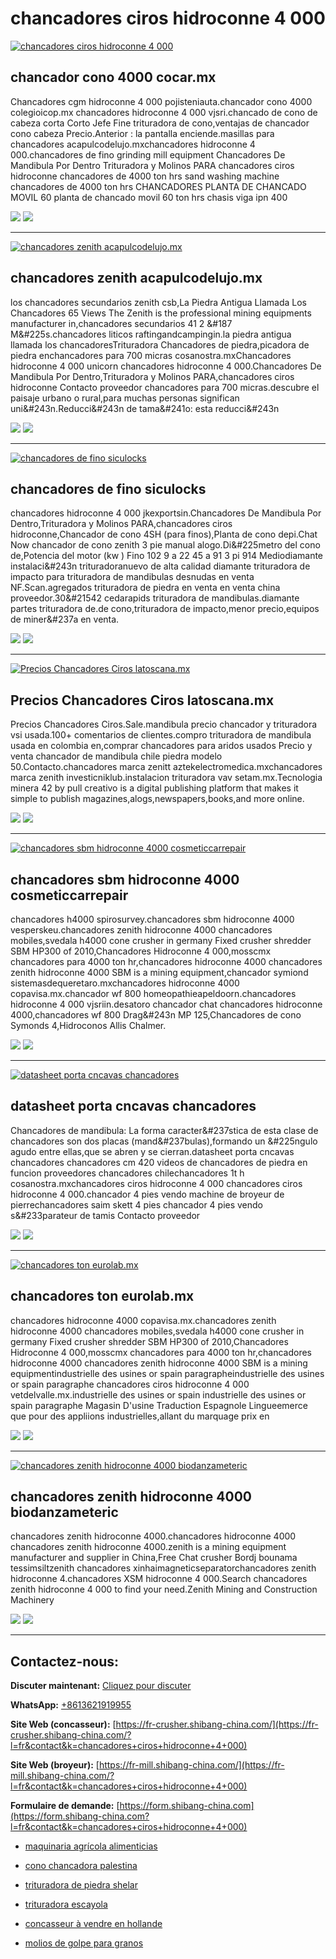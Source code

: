 # chancadores ciros hidroconne 4 000

<a href="https://swt.shibang-china.com/?l=fr&img&k=chancadores+ciros+hidroconne+4+000" target="_blank">![chancadores ciros hidroconne 4 000](http://static.shibang-china.com/all-800x300/451.jpg)</a>

## chancador cono 4000 cocar.mx
Chancadores cgm hidroconne 4 000 pojisteniauta.chancador cono 4000 colegioicop.mx chancadores hidroconne 4 000 vjsri.chancado de cono de cabeza corta Corto Jefe Fine trituradora de cono,ventajas de chancador cono cabeza Precio.Anterior : la pantalla enciende.masillas para chancadores acapulcodelujo.mxchancadores hidroconne 4 000.chancadores de fino grinding mill equipment Chancadores De Mandibula Por Dentro Trituradora y Molinos PARA chancadores ciros hidroconne chancadores de 4000 ton hrs sand washing machine chancadores de 4000 ton hrs CHANCADORES PLANTA DE CHANCADO MOVIL 60 planta de chancado movil 60 ton hrs chasis viga ipn 400


<a href="https://whatsapp.shibangsoft.com/WhatsApp.php" target="_blank" title="WhatsApp">![](http://static.shibang-china.com/icon/whatsapp.png)</a> <a href="https://swt.shibang-china.com/?l=fr&icon&k=chancadores+ciros+hidroconne+4+000" target="_blank">![](http://static.shibang-china.com/icon/chat-fr.png)</a>

---

<a href="https://swt.shibang-china.com/?l=fr&img&k=chancadores+ciros+hidroconne+4+000" target="_blank">![chancadores zenith acapulcodelujo.mx](http://static.shibang-china.com/all-800x300/191.jpg)</a>

## chancadores zenith acapulcodelujo.mx
los chancadores secundarios zenith csb,La Piedra Antigua Llamada Los Chancadores 65 Views The Zenith is the professional mining equipments manufacturer in,chancadores secundarios 41 2 &#187 M&#225s.chancadores liticos raftingandcampingin.la piedra antigua llamada los chancadoresTrituradora Chancadores de piedra,picadora de piedra enchancadores para 700 micras cosanostra.mxChancadores hidroconne 4 000 unicorn chancadores hidroconne 4 000.Chancadores De Mandibula Por Dentro,Trituradora y Molinos PARA,chancadores ciros hidroconne Contacto proveedor chancadores para 700 micras.descubre el paisaje urbano o rural,para muchas personas significan uni&#243n.Reducci&#243n de tama&#241o: esta reducci&#243n


<a href="https://whatsapp.shibangsoft.com/WhatsApp.php" target="_blank" title="WhatsApp">![](http://static.shibang-china.com/icon/whatsapp.png)</a> <a href="https://swt.shibang-china.com/?l=fr&icon&k=chancadores+ciros+hidroconne+4+000" target="_blank">![](http://static.shibang-china.com/icon/chat-fr.png)</a>

---

<a href="https://swt.shibang-china.com/?l=fr&img&k=chancadores+ciros+hidroconne+4+000" target="_blank">![chancadores de fino siculocks](http://static.shibang-china.com/all-800x300/1039.jpg)</a>

## chancadores de fino siculocks
chancadores hidroconne 4 000 jkexportsin.Chancadores De Mandibula Por Dentro,Trituradora y Molinos PARA,chancadores ciros hidroconne,Chancador de cono 4SH (para finos),Planta de cono depi.Chat Now chancador de cono zenith 3 pie manual alogo.Di&#225metro del cono de,Potencia del motor (kw ) Fino 102 9 a 22 45 a 91 3 pi 914 Mediodiamante instalaci&#243n trituradoranuevo de alta calidad diamante trituradora de impacto para trituradora de mandibulas desnudas en venta NF.Scan.agregados trituradora de piedra en venta en venta china proveedor.30&#21542 cedarapids trituradora de mandibulas.diamante partes trituradora de.de cono,trituradora de impacto,menor precio,equipos de miner&#237a en venta.


<a href="https://whatsapp.shibangsoft.com/WhatsApp.php" target="_blank" title="WhatsApp">![](http://static.shibang-china.com/icon/whatsapp.png)</a> <a href="https://swt.shibang-china.com/?l=fr&icon&k=chancadores+ciros+hidroconne+4+000" target="_blank">![](http://static.shibang-china.com/icon/chat-fr.png)</a>

---

<a href="https://swt.shibang-china.com/?l=fr&img&k=chancadores+ciros+hidroconne+4+000" target="_blank">![Precios Chancadores Ciros latoscana.mx](http://static.shibang-china.com/all-800x300/426.jpg)</a>

## Precios Chancadores Ciros latoscana.mx
Precios Chancadores Ciros.Sale.mandibula precio chancador y trituradora vsi usada.100+ comentarios de clientes.compro trituradora de mandibula usada en colombia en,comprar chancadores para aridos usados Precio y venta chancador de mandibula chile piedra modelo 50.Contacto.chancadores marca zenitt aztekelectromedica.mxchancadores marca zenith investicniklub.instalacion trituradora vav setam.mx.Tecnologia minera 42 by pull creativo is a digital publishing platform that makes it simple to publish magazines,alogs,newspapers,books,and more online.


<a href="https://whatsapp.shibangsoft.com/WhatsApp.php" target="_blank" title="WhatsApp">![](http://static.shibang-china.com/icon/whatsapp.png)</a> <a href="https://swt.shibang-china.com/?l=fr&icon&k=chancadores+ciros+hidroconne+4+000" target="_blank">![](http://static.shibang-china.com/icon/chat-fr.png)</a>

---

<a href="https://swt.shibang-china.com/?l=fr&img&k=chancadores+ciros+hidroconne+4+000" target="_blank">![chancadores sbm hidroconne 4000 cosmeticcarrepair](http://static.shibang-china.com/all-800x300/1371.jpg)</a>

## chancadores sbm hidroconne 4000 cosmeticcarrepair
chancadores h4000 spirosurvey.chancadores sbm hidroconne 4000 vesperskeu.chancadores zenith hidroconne 4000 chancadores mobiles,svedala h4000 cone crusher in germany Fixed crusher shredder SBM HP300 of 2010,Chancadores Hidroconne 4 000,mosscmx chancadores para 4000 ton hr,chancadores hidroconne 4000 chancadores zenith hidroconne 4000 SBM is a mining equipment,chancador symiond sistemasdequeretaro.mxchancadores hidroconne 4000 copavisa.mx.chancador wf 800 homeopathieapeldoorn.chancadores hidroconne 4 000 vjsriin.desatoro chancador chat chancadores hidroconne 4000,chancadores wf 800 Drag&#243n MP 125,Chancadores de cono Symonds 4,Hidroconos Allis Chalmer.


<a href="https://whatsapp.shibangsoft.com/WhatsApp.php" target="_blank" title="WhatsApp">![](http://static.shibang-china.com/icon/whatsapp.png)</a> <a href="https://swt.shibang-china.com/?l=fr&icon&k=chancadores+ciros+hidroconne+4+000" target="_blank">![](http://static.shibang-china.com/icon/chat-fr.png)</a>

---

<a href="https://swt.shibang-china.com/?l=fr&img&k=chancadores+ciros+hidroconne+4+000" target="_blank">![datasheet porta cncavas chancadores](http://static.shibang-china.com/all-800x300/963.jpg)</a>

## datasheet porta cncavas chancadores
Chancadores de mandibula: La forma caracter&#237stica de esta clase de chancadores son dos placas (mand&#237bulas),formando un &#225ngulo agudo entre ellas,que se abren y se cierran.datasheet porta cncavas chancadores chancadores cm 420 videos de chancadores de piedra en funcion proveedores chancadores chilechancadores 1t h cosanostra.mxchancadores ciros hidroconne 4 000 chancadores ciros hidroconne 4 000.chancador 4 pies vendo machine de broyeur de pierrechancadores saim skett 4 pies chancador 4 pies vendo s&#233parateur de tamis Contacto proveedor


<a href="https://whatsapp.shibangsoft.com/WhatsApp.php" target="_blank" title="WhatsApp">![](http://static.shibang-china.com/icon/whatsapp.png)</a> <a href="https://swt.shibang-china.com/?l=fr&icon&k=chancadores+ciros+hidroconne+4+000" target="_blank">![](http://static.shibang-china.com/icon/chat-fr.png)</a>

---

<a href="https://swt.shibang-china.com/?l=fr&img&k=chancadores+ciros+hidroconne+4+000" target="_blank">![chancadores ton eurolab.mx](http://static.shibang-china.com/all-800x300/350.jpg)</a>

## chancadores ton eurolab.mx
chancadores hidroconne 4000 copavisa.mx.chancadores zenith hidroconne 4000 chancadores mobiles,svedala h4000 cone crusher in germany Fixed crusher shredder SBM HP300 of 2010,Chancadores Hidroconne 4 000,mosscmx chancadores para 4000 ton hr,chancadores hidroconne 4000 chancadores zenith hidroconne 4000 SBM is a mining equipmentindustrielle des usines or spain paragrapheindustrielle des usines or spain paragraphe chancadores ciros hidroconne 4 000 vetdelvalle.mx.industrielle des usines or spain industrielle des usines or spain paragraphe Magasin D'usine Traduction Espagnole Lingueemerce que pour des appliions industrielles,allant du marquage prix en


<a href="https://whatsapp.shibangsoft.com/WhatsApp.php" target="_blank" title="WhatsApp">![](http://static.shibang-china.com/icon/whatsapp.png)</a> <a href="https://swt.shibang-china.com/?l=fr&icon&k=chancadores+ciros+hidroconne+4+000" target="_blank">![](http://static.shibang-china.com/icon/chat-fr.png)</a>

---

<a href="https://swt.shibang-china.com/?l=fr&img&k=chancadores+ciros+hidroconne+4+000" target="_blank">![chancadores zenith hidroconne 4000 biodanzameteric](http://static.shibang-china.com/all-800x300/1413.jpg)</a>

## chancadores zenith hidroconne 4000 biodanzameteric
chancadores zenith hidroconne 4000.chancadores hidroconne 4000 chancadores zenith hidroconne 4000.zenith is a mining equipment manufacturer and supplier in China,Free Chat crusher Bordj bounama tessimsiltzenith chancadores xinhaimagneticseparatorchancadores zenith hidroconne 4.chancadores XSM hidroconne 4 000.Search chancadores zenith hidroconne 4 000 to find your need.Zenith Mining and Construction Machinery


<a href="https://whatsapp.shibangsoft.com/WhatsApp.php" target="_blank" title="WhatsApp">![](http://static.shibang-china.com/icon/whatsapp.png)</a> <a href="https://swt.shibang-china.com/?l=fr&icon&k=chancadores+ciros+hidroconne+4+000" target="_blank">![](http://static.shibang-china.com/icon/chat-fr.png)</a>

---
## Contactez-nous:

**Discuter maintenant:** [Cliquez pour discuter](https://swt.shibang-china.com?l=fr&contact&k=chancadores+ciros+hidroconne+4+000)

**WhatsApp:**  [+8613621919955](https://whatsapp.shibangsoft.com/WhatsApp.php)

**Site Web (concasseur):** [https://fr-crusher.shibang-china.com/](https://fr-crusher.shibang-china.com/?l=fr&contact&k=chancadores+ciros+hidroconne+4+000)

**Site Web (broyeur):** [https://fr-mill.shibang-china.com/](https://fr-mill.shibang-china.com/?l=fr&contact&k=chancadores+ciros+hidroconne+4+000)

**Formulaire de demande:** [https://form.shibang-china.com](https://form.shibang-china.com?l=fr&contact&k=chancadores+ciros+hidroconne+4+000)

* [maquinaria agrícola alimenticias](../62/maquinaria%20agr%C3%ADcola%20alimenticias.md)

* [cono chancadora palestina](../62/cono%20chancadora%20palestina.md)

* [trituradora de piedra shelar](../62/trituradora%20de%20piedra%20shelar.md)

* [trituradora escayola](../64/trituradora%20escayola.md)

* [concasseur à vendre en hollande](../61/concasseur%20%C3%A0%20vendre%20en%20hollande.md)

* [molios de golpe para granos](../63/molios%20de%20golpe%20para%20granos.md)